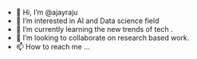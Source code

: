 - 👋 Hi, I’m @ajayraju
- 👀 I’m interested in AI and Data science field
- 🌱 I’m currently learning the new trends of tech .
- 💞️ I’m looking to collaborate on research based work.
- 📫 How to reach me ...

<!---
ajayraju111/ajayraju111 is a ✨ special ✨ repository because its `README.md` (this file) appears on your GitHub profile.
You can click the Preview link to take a look at your changes.
--->
